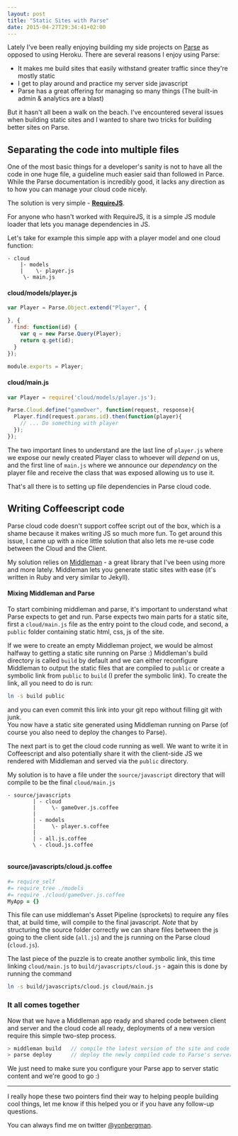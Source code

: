 ```yaml
---
layout: post
title: "Static Sites with Parse"
date: 2015-04-27T29:34:41+02:00
---
```


Lately I've been really enjoying building my side projects on [Parse](http://parse.com) as opposed to using Heroku. There are several reasons I enjoy using Parse:

* It makes me build sites that easily withstand greater traffic since they're mostly static
* I get to play around and practice my server side javascript
* Parse has a great offering for managing so many things (The built-in admin & analytics are a blast)

But it hasn't all been a walk on the beach. I've encountered several issues when building static sites and I wanted to share two tricks for building better sites on Parse.

<!--more-->

## Separating the code into multiple files


One of the most basic things for a developer's sanity is not to have all the code in one huge file, a guideline much easier said than followed in Parce. While the Parse documentation is incredibly good, it lacks any direction as to how you can manage your cloud code nicely.

The solution is very simple - [**RequireJS**](http://requirejs.org).

For anyone who hasn't worked with RequireJS, it is a simple JS module loader that lets you manage dependencies in JS.

Let's take for example this simple app with a player model and one cloud function:

```
- cloud
    |- models
    |    \- player.js
     \- main.js
```

#### cloud/models/player.js
```javascript
var Player = Parse.Object.extend("Player", {

}, {
  find: function(id) {
    var q = new Parse.Query(Player);
    return q.get(id);
  }
});

module.exports = Player;

```

#### cloud/main.js
```javascript
var Player = require('cloud/models/player.js');

Parse.Cloud.define("gameOver", function(request, response){
  Player.find(request.params.id).then(function(player){
	// ... Do something with player
  });
});

```

The two important lines to understand are the last line of `player.js` where we expose our newly created Player class to whoever will _depend_ on us,   
and the first line of `main.js` where we announce our _dependency_ on the player file and receive the class that was exposed allowing us to use it.

That's all there is to setting up file dependencies in Parse cloud code.


## Writing Coffeescript code

Parse cloud code doesn't support coffee script out of the box, which is a shame because it makes writing JS so much more fun. To get around this issue, I came up with a nice little solution that also lets me re-use code between the Cloud and the Client.

My solution relies on [Middleman](https://middlemanapp.com) - a great library that I've been using more and more lately. Middleman lets you generate static sites with ease (it's written in Ruby and very similar to Jekyll).

#### Mixing Middleman and Parse
To start combining middleman and parse, it's important to understand what Parse expects to get and run. Parse expects two main parts for a static site, first a `cloud/main.js` file as the entry point to the cloud code, and second, a `public` folder containing static html, css, js of the site.

If we were to create an empty Middleman project, we would be almost halfway to getting a static site running on Parse :)
Middleman's build directory is called `build` by default and we can either reconfigure Middleman to output the static files that are compiled to `public` or create a symbolic link from `public` to `build` (I prefer the symbolic link).
To create the link, all you need to do is run: 

```sh
ln -s build public
``` 
and you can even commit this link into your git repo without filling git with junk.  
You now have a static site generated using Middleman running on Parse (of course you also need to deploy the changes to Parse).

The next part is to get the cloud code running as well. We want to write it in Coffeescript and also potentially share it with the client-side JS we rendered with Middleman and served via the `public` directory.

My solution is to have a file under the `source/javascript` directory that will compile to be the final `cloud/main.js`

```
- source/javascripts
		| - cloud
		|	  \- gameOver.js.coffee 
		|
		| - models
		|     \- player.s.coffee
		|
		| - all.js.coffee
		\ - cloud.js.coffee
		      
```

#### source/javascripts/cloud.js.coffee

```coffee
#= require_self	
#= require_tree ./models
#= require ./cloud/gameOver.js.coffee
MyApp = {}
```

This file can use middleman's Asset Pipeline (sprockets) to require any files that, at build time, will compile to the final javascript. *Note* that by structuring the source folder correctly we can share files between the js going to the client side (`all.js`) and the js running on the Parse cloud (`cloud.js`).

The last piece of the puzzle is to create another symbolic link, this time linking `cloud/main.js` to `build/javascripts/cloud.js` - again this is done by running the command

```sh
ln -s build/javascripts/cloud.js cloud/main.js
```


### It all comes together
Now that we have a Middleman app ready and shared code between client and server and the cloud code all ready, deployments of a new version require this simple two-step process.

```javascript
> middleman build  	// compile the latest version of the site and code
> parse deploy 		// deploy the newly compiled code to Parse's servers
```

We just need to make sure you configure your Parse app to server static content and we're good to go :)


----

I really hope these two pointers find their way to helping people building cool things, let me know if this helped you or if you have any follow-up questions.

You can always find me on twitter [@yonbergman](http://twitter.com/yonbergman).
